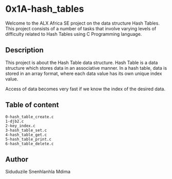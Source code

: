 # 0x1A-hash_tables

Welcome to the ALX Africa SE project on the data structure Hash Tables. This project consists of a number of tasks that involve varying levels of difficulty related to Hash Tables using C Programming language.

## Description

This project is about the Hash Table data structure. Hash Table is a data structure which stores data in an associative manner. In a hash table, data is stored in an array format, where each data value has its own unique index value. 

Access of data becomes very fast if we know the index of the desired data.

## Table of content

    0-hash_table_create.c
    1-djb2.c
    2-key_index.c
    3-hash_table_set.c
    4-hash_table_get.c
    5-hash_table_print.c
    6-hash_table_delete.c

## Author 
Siduduzile Snenhlanhla Mdima    
